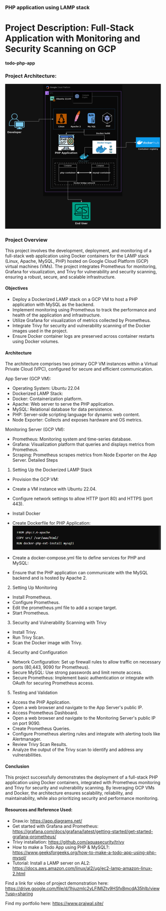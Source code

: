 
### PHP application using LAMP stack

# Project Description: Full-Stack Application with Monitoring and Security Scanning on GCP

#### todo-php-app
### Project Architecture:

![alt text](php-app.drawio.png)


### Project Overview
This project involves the development, deployment, and monitoring of a full-stack web application using Docker containers for the LAMP stack (Linux, Apache, MySQL, PHP) hosted on Google Cloud Platform (GCP) virtual machines (VMs). The project integrates Prometheus for monitoring, Grafana for visualization, and Trivy for vulnerability and security scanning, ensuring a robust, secure, and scalable infrastructure.
#### Objectives
-	Deploy a Dockerized LAMP stack on a GCP VM to host a PHP application with MySQL as the backend.
-	Implement monitoring using Prometheus to track the performance and health of the application and infrastructure.
-	Utilize Grafana for visualization of metrics collected by Prometheus.
-	Integrate Trivy for security and vulnerability scanning of the Docker images used in the project.
-	Ensure Docker container logs are preserved across container restarts using Docker volumes.

#### Architecture
The architecture comprises two primary GCP VM instances within a Virtual Private Cloud (VPC), configured for secure and efficient communication.

App Server (GCP VM):

-	Operating System: Ubuntu 22.04
-	Dockerized LAMP Stack:
-	Docker: Containerization platform.
-	Apache: Web server to serve the PHP application.
-	MySQL: Relational database for data persistence.
-	PHP: Server-side scripting language for dynamic web content.
-	Node Exporter: Collects and exposes hardware and OS metrics.

Monitoring Server (GCP VM):

-	Prometheus: Monitoring system and time-series database.
-	Grafana: Visualization platform that queries and displays metrics from Prometheus.
-	Scraping: Prometheus scrapes metrics from Node Exporter on the App Server.
Detailed Steps

1. Setting Up the Dockerized LAMP Stack
-	Provision the GCP VM:
-	Create a VM instance with Ubuntu 22.04.
-	Configure network settings to allow HTTP (port 80) and HTTPS (port 443).
-	Install Docker
-	Create Dockerfile for PHP Application:
![alt text](<Screenshot 2024-07-26 000737.png>)

-	Create a docker-compose.yml file to define services for PHP and MySQL:
-	Ensure that the PHP application can communicate with the MySQL backend and is hosted by Apache 2.

2. Setting Up Monitoring
-	Install Prometheus.
-	Configure Prometheus.
-	Edit the prometheus.yml file to add a scrape target.
-	Start Prometheus.

3. Security and Vulnerability Scanning with Trivy
-	Install Trivy.
-	Run Trivy Scan.
-	Scan the Docker image with Trivy.
4. Security and Configuration
-	Network Configuration: Set up firewall rules to allow traffic on necessary ports (80,443, 9090 for Prometheus).
-	Secure MySQL: Use strong passwords and limit remote access.
-	Secure Prometheus: Implement basic authentication or integrate with OAuth for securing Prometheus access.
5. Testing and Validation
-	Access the PHP Application.
-   Open a web browser and navigate to the App Server's public IP.
-	Access Prometheus Dashboard.
-	Open a web browser and navigate to the Monitoring Server's public IP on port 9090.
-	Create Prometheus Queries.
-	Configure Prometheus alerting rules and integrate with alerting tools like Alertmanager.
-	Review Trivy Scan Results.
-	Analyze the output of the Trivy scan to identify and address any vulnerabilities.

#### Conclusion
This project successfully demonstrates the deployment of a full-stack PHP application using Docker containers, integrated with Prometheus monitoring and Trivy for security and vulnerability scanning. By leveraging GCP VMs and Docker, the architecture ensures scalability, reliability, and maintainability, while also prioritizing security and performance monitoring.

#### Resources and Reference Used:
-	Draw.io: https://app.diagrams.net/
-	Get started with Grafana and Prometheus: https://grafana.com/docs/grafana/latest/getting-started/get-started-grafana-prometheus/
-	Trivy installation: https://github.com/aquasecurity/trivy
-	How to make a Todo App using PHP & MySQL?: https://www.geeksforgeeks.org/how-to-make-a-todo-app-using-php-mysql/
-	Tutorial: Install a LAMP server on AL2: https://docs.aws.amazon.com/linux/al2/ug/ec2-lamp-amazon-linux-2.html

Find a link for video of project demonstration here: https://drive.google.com/file/d/1hjuzmIc2yLFlMIZtv9HSfxBmcdA35hIb/view?usp=sharing

Find my portfolio here: https://www.prajwal.site/







